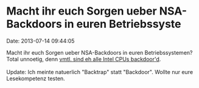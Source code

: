 Macht ihr euch Sorgen ueber NSA-Backdoors in euren Betriebssyste
================================================================

Date: 2013-07-14 09:44:05

Macht ihr euch Sorgen ueber NSA-Backdoors in euren Betriebssystemen?
Total unnoetig, denn [vmtl. sind eh alle Intel CPUs
backdoor\'d](http://cryptome.org/2013/07/intel-bed-nsa.htm).\
\
Update: Ich meinte natuerlich \"Backtrap\" statt \"Backdoor\". Wollte
nur eure Lesekompetenz testen.
